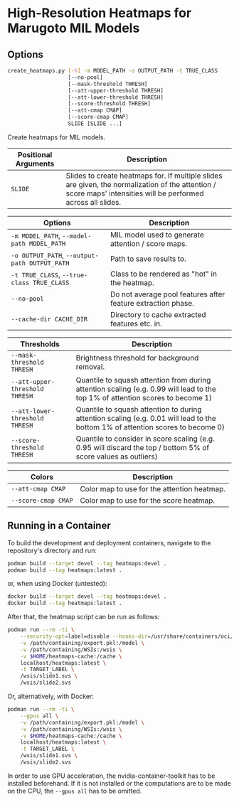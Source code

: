 # High-Resolution Heatmaps for Marugoto MIL Models

## Options

```sh
create_heatmaps.py [-h] -m MODEL_PATH -o OUTPUT_PATH -t TRUE_CLASS
                   [--no-pool]
                   [--mask-threshold THRESH]
                   [--att-upper-threshold THRESH]
                   [--att-lower-threshold THRESH]
                   [--score-threshold THRESH]
                   [--att-cmap CMAP]
                   [--score-cmap CMAP]
                   SLIDE [SLIDE ...]
```

Create heatmaps for MIL models.

| Positional Arguments | Description |
|----------------------|-------------|
| `SLIDE` | Slides to create heatmaps for.  If multiple slides are given, the normalization of the attention / score maps' intensities will be performed across all slides. |

| Options | Description |
|---------|-------------|
| `-m MODEL_PATH`, `--model-path MODEL_PATH` | MIL model used to generate attention / score maps. |
| `-o OUTPUT_PATH`, `--output-path OUTPUT_PATH` | Path to save results to. |
| `-t TRUE_CLASS`, `--true-class TRUE_CLASS` | Class to be rendered as "hot" in the heatmap. |
| `--no-pool` | Do not average pool features after feature extraction phase. |
| `--cache-dir CACHE_DIR` | Directory to cache extracted features etc. in. |

| Thresholds | Description |
|------------|-------------|
| `--mask-threshold THRESH` | Brightness threshold for background removal. |
| `--att-upper-threshold THRESH` | Quantile to squash attention from during attention scaling (e.g. 0.99 will lead to the top 1% of attention scores to become 1) |
| `--att-lower-threshold THRESH` | Quantile to squash attention to during attention scaling (e.g. 0.01 will lead to the bottom 1% of attention scores to become 0) |
| `--score-threshold THRESH` | Quantile to consider in score scaling (e.g. 0.95 will discard the top / bottom 5% of score values as outliers) |

| Colors | Description |
|--------|-------------|
| `--att-cmap CMAP` | Color map to use for the attention heatmap. |
| `--score-cmap CMAP` | Color map to use for the score heatmap. |

## Running in a Container

To build the development and deployment containers, navigate to the repository's
directory and run:

```sh
podman build --target devel --tag heatmaps:devel .
podman build --tag heatmaps:latest .
```

or, when using Docker (untested):

```sh
docker build --target devel --tag heatmaps:devel .
docker build --tag heatmaps:latest .
```

After that, the heatmap script can be run as follows:

```sh
podman run --rm -ti \
    --security-opt=label=disable --hooks-dir=/usr/share/containers/oci/hooks.d/ \
    -v /path/containing/export.pkl:/model \
    -v /path/containing/WSIs:/wsis \
    -v $HOME/heatmaps-cache:/cache \
    localhost/heatmaps:latest \
    -t TARGET_LABEL \
    /wsis/slide1.svs \
    /wsis/slide2.svs
```

Or, alternatively, with Docker:

```sh
podman run --rm -ti \
    --gpus all \
    -v /path/containing/export.pkl:/model \
    -v /path/containing/WSIs:/wsis \
    -v $HOME/heatmaps-cache:/cache \
    localhost/heatmaps:latest \
    -t TARGET_LABEL \
    /wsis/slide1.svs \
    /wsis/slide2.svs
```

In order to use GPU acceleration, the nvidia-container-toolkit has to be
installed beforehand.  If it is not installed or the computations are to be made
on the CPU, the `--gpus all` has to be omitted.